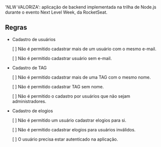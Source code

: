 'NLW VALORIZA': aplicação de backend implementada na trilha de Node.js durante o evento Next Level Week, da RocketSeat.

## Regras

- Cadastro de usuários

    [  ] Não é permitido cadastrar mais de um usuário com o mesmo e-mail.

    [ ] Não é permitido cadastrar usuário sem e-mail.

- Cadastro de TAG

    [ ] Não é permitido cadastrar mais de uma TAG com o mesmo nome.

    [ ] Não é permitido cadastrar TAG sem nome.

    [ ] Não é permitido o cadastro por usuários que não sejam administradores.

- Cadastro de elogios

    [ ] Não é permitido um usuário cadastrar elogios para si.

    [ ] Não é permitido cadastrar elogios para usuários inválidos.

    [ ] O usuário precisa estar autenticado na aplicação.